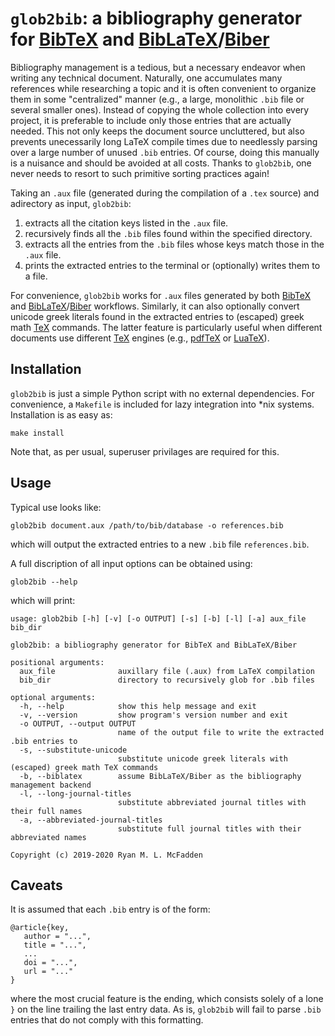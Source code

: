 # `glob2bib`: a bibliography generator for [BibTeX] and [BibLaTeX]/[Biber]

Bibliography management is a tedious, but a necessary endeavor when writing any
technical document. Naturally, one accumulates many references while researching
a topic and it is often convenient to organize them in some "centralized" manner
(e.g., a large, monolithic `.bib` file or several smaller ones). Instead of
copying the whole collection into every project, it is preferable to include
only those entries that are actually needed. This not only keeps the document
source uncluttered, but also prevents unecessarily long LaTeX compile times due
to needlessly parsing over a large number of unused `.bib` entries. Of course,
doing this manually is a nuisance and should be avoided at all costs. Thanks to
`glob2bib`, one never needs to resort to such primitive sorting practices again!

Taking an `.aux` file (generated during the compilation of a `.tex` source) and
adirectory as input, `glob2bib`:
1. extracts all the citation keys listed in the `.aux` file.
2. recursively finds all the `.bib` files found within the specified directory.
3. extracts all the entries from the `.bib` files whose keys match those in the `.aux` file.
4. prints the extracted entries to the terminal or (optionally) writes them to a file.

For convenience, `glob2bib` works for `.aux` files generated by both [BibTeX] and
[BibLaTeX]/[Biber] workflows. Similarly, it can also optionally convert unicode
greek literals found in the extracted entries to (escaped) greek math [TeX]
commands. The latter feature is particularly useful when different documents use
different [TeX] engines (e.g., [pdfTeX] or [LuaTeX]).

## Installation

`glob2bib` is just a simple Python script with no external dependencies. For
convenience, a `Makefile` is included for lazy integration into *nix systems.
Installation is as easy as:
```
make install
```
Note that, as per usual, superuser privilages are required for this.

## Usage

Typical use looks like:
```
glob2bib document.aux /path/to/bib/database -o references.bib
```
which will output the extracted entries to a new `.bib` file `references.bib`.

A full discription of all input options can be obtained using:
```
glob2bib --help
```
which will print:
```
usage: glob2bib [-h] [-v] [-o OUTPUT] [-s] [-b] [-l] [-a] aux_file bib_dir

glob2bib: a bibliography generator for BibTeX and BibLaTeX/Biber

positional arguments:
  aux_file              auxillary file (.aux) from LaTeX compilation
  bib_dir               directory to recursively glob for .bib files

optional arguments:
  -h, --help            show this help message and exit
  -v, --version         show program's version number and exit
  -o OUTPUT, --output OUTPUT
                        name of the output file to write the extracted .bib entries to
  -s, --substitute-unicode
                        substitute unicode greek literals with (escaped) greek math TeX commands
  -b, --biblatex        assume BibLaTeX/Biber as the bibliography management backend
  -l, --long-journal-titles
                        substitute abbreviated journal titles with their full names
  -a, --abbreviated-journal-titles
                        substitute full journal titles with their abbreviated names

Copyright (c) 2019-2020 Ryan M. L. McFadden
```

## Caveats

It is assumed that each `.bib` entry is of the form:
```
@article{key,
   author = "...",
   title = "...",
   ...
   doi = "...",
   url = "..."
}

```
where the most crucial feature is the ending, which consists solely of a lone
`}` on the line trailing the last entry data. As is, `glob2bib` will fail to
parse `.bib` entries that do not comply with this formatting.

[TeX]: https://ctan.org/pkg/tex
[LuaTeX]: https://ctan.org/pkg/luatex
[pdfTeX]: https://ctan.org/pkg/pdftex
[BibTeX]: https://ctan.org/pkg/bibtex
[BibLaTeX]: https://ctan.org/pkg/biblatex
[Biber]: https://ctan.org/pkg/biber